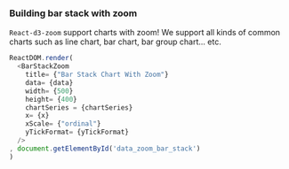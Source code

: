 ### Building bar stack with zoom

`React-d3-zoom` support charts with zoom! We support all kinds of common charts such as line chart, bar chart, bar group chart... etc.


<div id="data_zoom_bar_stack" class="demo home-right"></div>
<script src="/react-d3-example/dist/simple/min/bar_stack_zoom.min.js"></script>

<!--!!import '../../react-d3-example/simple/bar_stack_zoom/bar_stack_zoom.js';-->

```js
ReactDOM.render(
  <BarStackZoom
    title= {"Bar Stack Chart With Zoom"}
    data= {data}
    width= {500}
    height= {400}
    chartSeries = {chartSeries}
    x= {x}
    xScale= {"ordinal"}
    yTickFormat= {yTickFormat}
  />
, document.getElementById('data_zoom_bar_stack')
)
```
